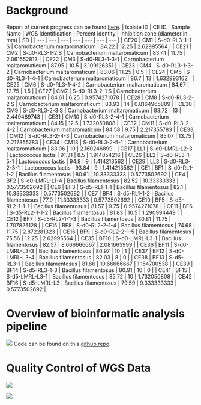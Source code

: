 # Background
Report of current progress can be found [here](https://hackmd.io/@g4P5SSbiSriJQ-hJMcd9fg/B1G7mEp_h).
| Isolate ID | CE ID | Sample Name | WGS Identification | Percent identity | Inhibition zone (diameter in mm) | SD |
| --- | --- | --- | --- | --- | --- | --- |
| CE20 | CM1 | S-d0-RL3-1-1 S | Carnobacterium maltaromaticum | 84.22 | 12.25 | 2.62995564 |
| CE21 | CM2 | S-d0-RL3-1-2 S | Carnobacterium maltaromaticum | 83.41 | 11.75 | 2.061552813 |
| CE22 | CM3 | S-d0-RL3-1-3-1 | Carnobacterium maltaromaticum | 87.95 | 10.5 | 3.109126351 |
| CE23 | CM4 | S-d0-RL3-1-3-2 | Carnobacterium maltaromaticum | 83.06 | 11.25 | 0.5 |
| CE24 | CM5 | S-d0-RL3-1-4-1 | Carnobacterium maltaromaticum | 86.7 | 13 | 1.632993162 |
| CE25 | CM6 | S-d0-RL3-1-4-2 | Carnobacterium maltaromaticum | 84.67 | 12.75 | 1.5 |
| CE27 | CM7 | S-d0-RL3-2-1 S | Carnobacterium maltaromaticum | 84.61 | 6.25 | 0.9574271078 |
| CE28 | CM8 | S-d0-RL3-2-2 S | Carnobacterium maltaromaticum | 83.93 | 14 | 0.8164965809 |
| CE30 | CM9 | S-d0-RL3-2-3 S | Carnobacterium maltaromaticum | 83.72 | 13 | 2.449489743 |
| CE31 | CM10 | S-d0-RL3-2-4-1 | Carnobacterium maltaromaticum | 84.15 | 12.5 | 1.732050808 |
| CE32 | CM11 | S-d0-RL3-2-4-2 | Carnobacterium maltaromaticum | 84.58 | 9.75 | 2.217355783 |
| CE33 | CM12 | S-d0-RL3-2-4-3 | Carnobacterium maltaromaticum | 85.07 | 13.75 | 2.217355783 |
| CE34 | CM13 | S-d0-RL3-2-5-1 | Carnobacterium maltaromaticum | 83.06 | 10 | 2.160246899 |
| CE17 | LL1 | S-d0-LMRL-L2-3 | Lactococcus lactis | 91.31 | 8.5 | 1.914854216 |
| CE26 | LL2 | S-d0-RL3-1-5-1 | Lactococcus lactis | 94.8 | 9 | 1.414213562 |
| CE29 | LL3 | S-d0-RL3-2-3-1 | Lactococcus lactis | 93.84 | 9 | 1.414213562 |
| CE1 | BF1 | S-d0-RL1-1-2 | Bacillus filamentosus | 80.61 | 10.33333333 | 0.5773502692 |
| CE4 | BF2 | S-d0-LMRL-L1-4 | Bacillus filamentosus | 82.52 | 10.33333333 | 0.5773502692 |
| CE6 | BF3 | S-d5-RL1-1-1 | Bacillus filamentosus | 82.1 | 10.33333333 | 0.5773502692 |
| CE7 | BF4 | S-d5-RL1-1-2 | Bacillus filamentosus | 77.9 | 11.33333333 | 0.5773502692 |
| CE10 | BF5 | S-d5-RL2-1-1-1 | Bacillus filamentosus | 81.57 | 9.75 | 0.9574271078 |
| CE11 | BF6 | S-d5-RL2-1-1-2 | Bacillus filamentosus | 81.83 | 10.5 | 1.290994449 |
| CE12 | BF7 | S-d5-RL2-1-1-3 | Bacillus filamentosus | 80.81 | 11.75 | 1.707825128 |
| CE15 | BF8 | S-d0-RL2-2-1-4 | Bacillus filamentosus | 74.68 | 11.75 | 2.872281323 |
| CE16 | BF9 | S-d0-RL2-2-1-5 | Bacillus filamentosus | 75.56 | 12.25 | 2.62995564 |
| CE35 | BF10 | S-d0-LMRL-L3-1 | Bacillus filamentosus | 82.57 | 8.666666667 | 2.081665999 |
| CE36 | BF11 | S-d0-LMRL-L3-3 | Bacillus filamentosus | 80.97 | 10 | 1 |
| CE37 | BF12 | S-d0-LMRL-L3-4 | Bacillus filamentosus | 82.03 | 8 | 0 |
| CE38 | BF13 | S-d5-RL3-1 | Bacillus filamentosus | 81.66 | 10.66666667 | 1.154700538 |
| CE39 | BF14 | S-d5-RL3-1-3 | Bacillus filamentosus | 80.91 | 10 | 0 |
| CE41 | BF15 | S-d5-LMRL-L3-1 | Bacillus filamentosus | 85.72 | 10 | 1.732050808 |
| CE42 | BF16 | S-d5-LMRL-L3 | Bacillus filamentosus | 79.59 | 9.333333333 | 0.5773502692 |
# Overview of bioinformatic analysis pipeline
![](https://hackmd.io/_uploads/Sya99E6On.png)
Code  can be found on this [github repo](https://github.com/jlk666/CE_WGS).
# Quality Control of WGS Data
![](https://hackmd.io/_uploads/S1FC5Va_2.png)

![](https://hackmd.io/_uploads/BJi-sE6dh.png)
